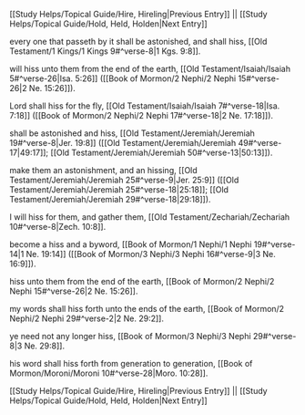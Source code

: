[[Study Helps/Topical Guide/Hire, Hireling|Previous Entry]]  ||  [[Study Helps/Topical Guide/Hold, Held, Holden|Next Entry]]

 every one that passeth by it shall be astonished, and shall hiss, [[Old Testament/1 Kings/1 Kings 9#^verse-8|1 Kgs. 9:8]].

 will hiss unto them from the end of the earth, [[Old Testament/Isaiah/Isaiah 5#^verse-26|Isa. 5:26]] ([[Book of Mormon/2 Nephi/2 Nephi 15#^verse-26|2 Ne. 15:26]]).

 Lord shall hiss for the fly, [[Old Testament/Isaiah/Isaiah 7#^verse-18|Isa. 7:18]] ([[Book of Mormon/2 Nephi/2 Nephi 17#^verse-18|2 Ne. 17:18]]).

 shall be astonished and hiss, [[Old Testament/Jeremiah/Jeremiah 19#^verse-8|Jer. 19:8]] ([[Old Testament/Jeremiah/Jeremiah 49#^verse-17|49:17]]; [[Old Testament/Jeremiah/Jeremiah 50#^verse-13|50:13]]).

 make them an astonishment, and an hissing, [[Old Testament/Jeremiah/Jeremiah 25#^verse-9|Jer. 25:9]] ([[Old Testament/Jeremiah/Jeremiah 25#^verse-18|25:18]]; [[Old Testament/Jeremiah/Jeremiah 29#^verse-18|29:18]]).

 I will hiss for them, and gather them, [[Old Testament/Zechariah/Zechariah 10#^verse-8|Zech. 10:8]].

 become a hiss and a byword, [[Book of Mormon/1 Nephi/1 Nephi 19#^verse-14|1 Ne. 19:14]] ([[Book of Mormon/3 Nephi/3 Nephi 16#^verse-9|3 Ne. 16:9]]).

 hiss unto them from the end of the earth, [[Book of Mormon/2 Nephi/2 Nephi 15#^verse-26|2 Ne. 15:26]].

 my words shall hiss forth unto the ends of the earth, [[Book of Mormon/2 Nephi/2 Nephi 29#^verse-2|2 Ne. 29:2]].

 ye need not any longer hiss, [[Book of Mormon/3 Nephi/3 Nephi 29#^verse-8|3 Ne. 29:8]].

 his word shall hiss forth from generation to generation, [[Book of Mormon/Moroni/Moroni 10#^verse-28|Moro. 10:28]].

[[Study Helps/Topical Guide/Hire, Hireling|Previous Entry]]  ||  [[Study Helps/Topical Guide/Hold, Held, Holden|Next Entry]]